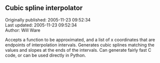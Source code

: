 ## Cubic spline interpolator  
Originally published: 2005-11-23 09:52:34  
Last updated: 2005-11-23 09:52:34  
Author: Will Ware  
  
Accepts a function to be approximated, and a list of x coordinates that are endpoints of interpolation intervals. Generates cubic splines matching the values and slopes at the ends of the intervals. Can generate fairly fast C code, or can be used directly in Python.